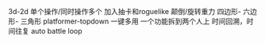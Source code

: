 3d-2d 
单个操作/同时操作多个
加入抽卡和roguelike
颠倒/旋转重力
四边形- 六边形- 三角形
platformer-topdown
一键多用
一个功能拆到两个人上
时间回溯，时间往复
auto battle
loop
